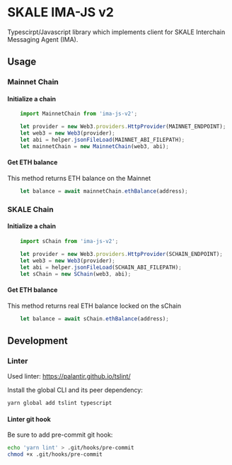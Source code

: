 # SKALE IMA-JS v2

Typescirpt/Javascript library which implements client for SKALE Interchain Messaging Agent (IMA).

## Usage

### Mainnet Chain

#### Initialize a chain

```typescript
    import MainnetChain from 'ima-js-v2';

    let provider = new Web3.providers.HttpProvider(MAINNET_ENDPOINT);
    let web3 = new Web3(provider);
    let abi = helper.jsonFileLoad(MAINNET_ABI_FILEPATH);
    let mainnetChain = new MainnetChain(web3, abi);
```

#### Get ETH balance

This method returns ETH balance on the Mainnet

```typescript
    let balance = await mainnetChain.ethBalance(address);
```

### SKALE Chain

#### Initialize a chain

```typescript
    import sChain from 'ima-js-v2';

    let provider = new Web3.providers.HttpProvider(SCHAIN_ENDPOINT);
    let web3 = new Web3(provider);
    let abi = helper.jsonFileLoad(SCHAIN_ABI_FILEPATH);
    let sChain = new SChain(web3, abi);
```

#### Get ETH balance

This method returns real ETH balance locked on the sChain

```typescript
    let balance = await sChain.ethBalance(address);
```

## Development

### Linter

Used linter: https://palantir.github.io/tslint/  

Install the global CLI and its peer dependency:

```bash
yarn global add tslint typescript
```

#### Linter git hook

Be sure to add pre-commit git hook:

```bash
echo 'yarn lint' > .git/hooks/pre-commit
chmod +x .git/hooks/pre-commit
```
